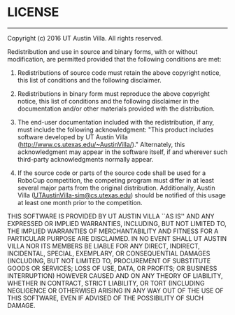 # LICENSE 
------------------------------------------------------------------
Copyright (c) 2016 UT Austin Villa.  All rights reserved.

Redistribution and use in source and binary forms, with or without 
modification, are permitted provided that the following conditions 
are met:

1. Redistributions of source code must retain the above copyright
   notice, this list of conditions and the following disclaimer.

2. Redistributions in binary form must reproduce the above 
   copyright  notice, this list of conditions and the following 
   disclaimer in the documentation and/or other materials provided 
   with the distribution.

3. The end-user documentation included with the redistribution, if 
   any, must include the following acknowledgment:
   "This product includes software developed by UT Austin Villa
    (http://www.cs.utexas.edu/~AustinVilla/)."
   Alternately, this acknowledgment may appear in the software 
   itself, if and wherever such third-party acknowledgments 
   normally appear.

4. If the source code or parts of the source code shall be used 
   for a RoboCup competition, the competing program must differ in 
   at least several major parts from the original distribution.
   Additionally, Austin Villa (UTAustinVilla-sim@cs.utexas.edu)
   should be notified of this usage at least one month prior to the
   competition.

THIS SOFTWARE IS PROVIDED BY UT AUSTIN VILLA ``AS IS'' AND ANY 
EXPRESSED OR IMPLIED WARRANTIES, INCLUDING, BUT NOT LIMITED TO, 
THE IMPLIED WARRANTIES OF MERCHANTABILITY AND FITNESS FOR A 
PARTICULAR PURPOSE ARE DISCLAIMED. IN NO EVENT SHALL 
UT AUSTIN VILLA NOR ITS MEMBERS BE LIABLE FOR ANY DIRECT, INDIRECT, 
INCIDENTAL, SPECIAL, EXEMPLARY, OR CONSEQUENTIAL DAMAGES 
(INCLUDING, BUT NOT LIMITED TO, PROCUREMENT OF SUBSTITUTE GOODS 
OR SERVICES; LOSS OF USE, DATA, OR PROFITS; OR BUSINESS 
INTERRUPTION) HOWEVER CAUSED AND ON ANY THEORY OF LIABILITY, 
WHETHER IN CONTRACT, STRICT LIABILITY, OR TORT (INCLUDING 
NEGLIGENCE OR OTHERWISE) ARISING IN ANY WAY OUT OF THE USE OF 
THIS SOFTWARE, EVEN IF ADVISED OF THE POSSIBILITY OF SUCH DAMAGE.
